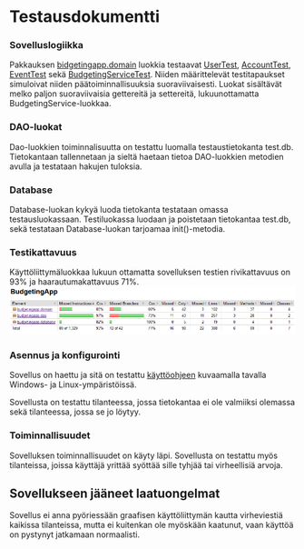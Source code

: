 # Testausdokumentti


### Sovelluslogiikka

Pakkauksen [bidgetingapp.domain](https://github.com/oonalampola/otm-harjoitustyo/tree/master/BudgetingApp/src/test/java/budgetinapp/domain) luokkia testaavat [UserTest](https://github.com/oonalampola/otm-harjoitustyo/tree/master/BudgetingApp/src/test/java/budgetinapp/domain/UserTest.java), [AccountTest](https://github.com/oonalampola/otm-harjoitustyo/tree/master/BudgetingApp/src/test/java/budgetinapp/domain/AccountTest.java),
[EventTest](https://github.com/oonalampola/otm-harjoitustyo/tree/master/BudgetingApp/src/test/java/budgetinapp/domain/EventTest.java) sekä [BudgetingServiceTest](https://github.com/oonalampola/otm-harjoitustyo/tree/master/BudgetingApp/src/test/java/budgetinapp/domain/BudgetingServiceTest.java). 
Niiden määrittelevät testitapaukset simuloivat niiden päätoiminnallisuuksia suoraviivaisesti. Luokat sisältävät melko paljon suoraviivaisia gettereitä ja settereitä, lukuunottamatta BudgetingService-luokkaa. 


### DAO-luokat

Dao-luokkien toiminnalisuutta on testattu luomalla testaustietokanta test.db. Tietokantaan tallennetaan ja sieltä haetaan tietoa DAO-luokkien metodien avulla ja testataan hakujen tuloksia.

### Database

Database-luokan kykyä luoda tietokanta testataan omassa testausluokassaan. Testiluokassa luodaan ja poistetaan tietokantaa test.db, sekä testataan Database-luokan tarjoamaa init()-metodia.

### Testikattavuus

Käyttöliittymäluokkaa lukuun ottamatta sovelluksen testien rivikattavuus on 93% ja haarautumakattavuus 71%.
<img src="https://github.com/oonalampola/otm-harjoitustyo/blob/master/dokumentointi/kuvat/testikattavuus.PNG">


### Asennus ja konfigurointi

Sovellus on haettu ja sitä on testattu [käyttöohjeen](https://github.com/oonalampola/otm-harjoitustyo/blob/master/dokumentointi/kayttoohje.md)  kuvaamalla tavalla Windows- ja Linux-ympäristöissä.

Sovellusta on testattu tilanteessa, jossa tietokantaa ei ole valmiiksi olemassa sekä tilanteessa, jossa se jo löytyy.

### Toiminnallisuudet

Sovelluksen toiminnallisuudet on käyty läpi. Sovellusta on testattu myös tilanteissa, joissa käyttäjä yrittää syöttää sille tyhjää tai virheellisiä arvoja.

## Sovellukseen jääneet laatuongelmat

Sovellus ei anna pyöriessään graafisen käyttöliittymän kautta virheviestiä kaikissa tilanteissa, mutta ei kuitenkan ole myöskään kaatunut, vaan käyttöä on pystynyt jatkamaan normaalisti.
